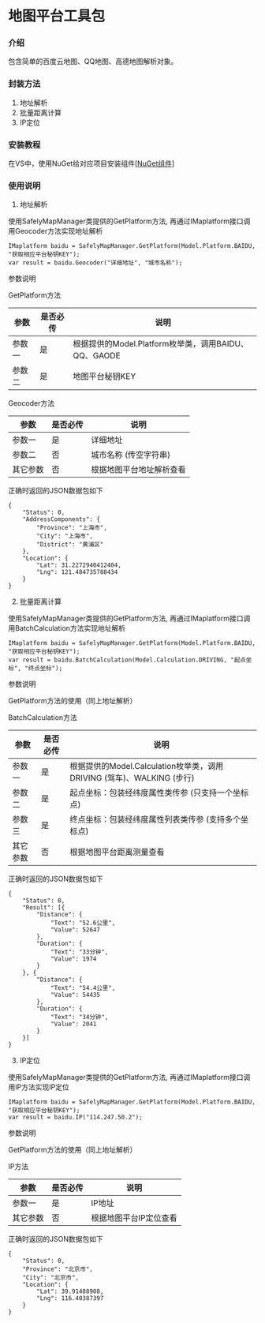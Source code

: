 # 地图平台工具包

### 介绍
包含简单的百度云地图、QQ地图、高德地图解析对象。

### 封装方法
1. 地址解析
2. 批量距离计算
3. IP定位

### 安装教程

在VS中，使用NuGet给对应项目安装组件[[NuGet组件](https://www.nuget.org/packages/Maplatform/)]

### 使用说明

1. 地址解析

使用SafelyMapManager类提供的GetPlatform方法, 再通过IMaplatform接口调用Geocoder方法实现地址解析


```
IMaplatform baidu = SafelyMapManager.GetPlatform(Model.Platform.BAIDU, "获取相应平台秘钥KEY");
var result = baidu.Geocoder("详细地址", "城市名称");
```

参数说明

GetPlatform方法

| 参数 | 是否必传 | 说明 |
| ---- | ---- | ---- |
| 参数一 | 是 | 根据提供的Model.Platform枚举类，调用BAIDU、QQ、GAODE |
| 参数二 | 是 | 地图平台秘钥KEY |

Geocoder方法

| 参数 | 是否必传 | 说明 |
| ---- | ---- | ---- |
| 参数一 | 是 | 详细地址 |
| 参数二 | 否 | 城市名称 (传空字符串) |
| 其它参数 | 否 | 根据地图平台地址解析查看 |

正确时返回的JSON数据包如下

```
{
    "Status": 0,
    "AddressComponents": {
	    "Province": "上海市",
	    "City": "上海市",
	    "District": "黄浦区"
    },
    "Location": {
	    "Lat": 31.2272940412404,
	    "Lng": 121.484735788434
    }
}
```


2. 批量距离计算

使用SafelyMapManager类提供的GetPlatform方法, 再通过IMaplatform接口调用BatchCalculation方法实现地址解析

```
IMaplatform baidu = SafelyMapManager.GetPlatform(Model.Platform.BAIDU, "获取相应平台秘钥KEY");
var result = baidu.BatchCalculation(Model.Calculation.DRIVING, "起点坐标", "终点坐标");
```


参数说明

GetPlatform方法的使用（同上地址解析）

BatchCalculation方法

| 参数 | 是否必传 | 说明 |
| ---- | ---- | ---- |
| 参数一 | 是 | 根据提供的Model.Calculation枚举类，调用DRIVING (驾车)、WALKING (步行) |
| 参数二 | 是 | 起点坐标：包装经纬度属性类传参 (只支持一个坐标点) |
| 参数三 | 是 | 终点坐标：包装经纬度属性列表类传参 (支持多个坐标点) |
| 其它参数 | 否 | 根据地图平台距离测量查看 |

正确时返回的JSON数据包如下

```
{
    "Status": 0,
    "Result": [{
	    "Distance": {
	        "Text": "52.6公里",
	        "Value": 52647
	    },
	    "Duration": {
	        "Text": "33分钟",
	        "Value": 1974
	    }
    }, {
	    "Distance": {
	        "Text": "54.4公里",
	        "Value": 54435
	    },
	    "Duration": {
	        "Text": "34分钟",
	        "Value": 2041
	    }
    }]
}
```
3. IP定位

使用SafelyMapManager类提供的GetPlatform方法, 再通过IMaplatform接口调用IP方法实现IP定位

```
IMaplatform baidu = SafelyMapManager.GetPlatform(Model.Platform.BAIDU, "获取相应平台秘钥KEY");
var result = baidu.IP("114.247.50.2");
```


参数说明

GetPlatform方法的使用（同上地址解析）

IP方法

| 参数 | 是否必传 | 说明 |
| ---- | ---- | ---- |
| 参数一 | 是 | IP地址 |
| 其它参数 | 否 | 根据地图平台IP定位查看 |

正确时返回的JSON数据包如下

```
{
    "Status": 0,
    "Province": "北京市",
    "City": "北京市",
    "Location": {
        "Lat": 39.91488908,
        "Lng": 116.40387397
    }
}
```